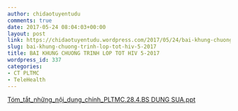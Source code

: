 ```yaml
---
author: chidaotuyentudu
comments: true
date: 2017-05-24 08:04:03+00:00
layout: post
link: https://chidaotuyentudu.wordpress.com/2017/05/24/bai-khung-chuong-trinh-lop-tot-hiv-5-2017/
slug: bai-khung-chuong-trinh-lop-tot-hiv-5-2017
title: BAI KHUNG CHUONG TRINH LOP TOT HIV 5-2017
wordpress_id: 337
categories:
- CT PLTMC
- TeleHealth
---
```


[Tóm_tắt_những_nội_dung_chính_PLTMC.28.4.BS DUNG SUA.ppt](http://chidaotuyentudu.files.wordpress.com/2017/05/tc3b3m_te1baaft_nhe1bbafng_ne1bb99i_dung_chc3adnh_pltmc-28-4-bs-dung-sua.ppt)
